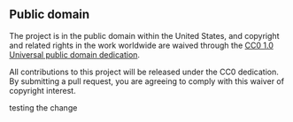 ## Public domain

The project is in the public domain within the United States, and copyright and related rights in the work worldwide are waived through the [CC0 1.0 Universal public domain dedication][CC0].

All contributions to this project will be released under the CC0 dedication. By submitting a pull request, you are agreeing to comply with this waiver of copyright interest.

[CC0]: http://creativecommons.org/publicdomain/zero/1.0/
testing the change
